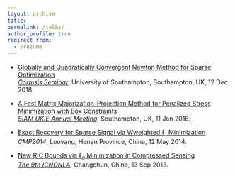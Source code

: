 ```yaml
---
layout: archive
title:  
permalink: /talks/
author_profile: true
redirect_from:
  - /resume
---
```



 

 * [Globally and Quadratically Convergent Newton Method for Sparse Optimization](https://arxiv.org/abs/1901.02763) <br>
[*Cormsis Seminar*](https://www.southampton.ac.uk/maths/news/seminars/2018/12/13-cormsis-seminar.page), University of Southampton, Southampton, UK, 12 Dec 2018.

* [A Fast Matrix Majorization-Projection Method for Penalized Stress Minimization with Box Constraints](https://ieeexplore.ieee.org/document/8399531) <br>
[*SIAM UKIE Annual Meeting*](https://www.southampton.ac.uk/maths/news/seminars/2018/01/11-siam-seminar.page), Southampton, UK, 11 Jan 2018.
 
* [Exact Recovery for Sparse Signal via Wweighted $\ell_1$ Minimization](https://doi.org/10.1093/imaiai/iaw002) <br>
*CMP2014*, Luoyang, Henan Province, China, 12 May 2014. 

* [New RIC Bounds via $\ell_q$ Minimization in Compressed Sensing](https://arxiv.org/abs/1308.0455) <br>
[*The 9th ICNONLA*](http://lsec.cc.ac.cn/~icnonla13/index.htm), Changchun, China, 13 Sep 2013.
